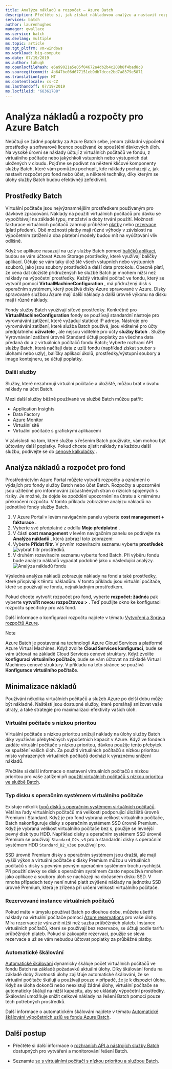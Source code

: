 ```yaml
---
title: Analýza nákladů a rozpočet – Azure Batch
description: Přečtěte si, jak získat nákladovou analýzu a nastavit rozpočet pro úlohy Batch.
services: batch
author: laurenhughes
manager: gwallace
ms.service: batch
ms.devlang: multiple
ms.topic: article
ms.tgt_pltfrm: vm-windows
ms.workload: big-compute
ms.date: 07/19/2019
ms.author: lahugh
ms.openlocfilehash: e6a99021a5e05f04672a4db2b4c208b8f4bad8c8
ms.sourcegitcommit: 4b647be06d677151eb9db7dccc2bd7a8379e5871
ms.translationtype: MT
ms.contentlocale: cs-CZ
ms.lasthandoff: 07/19/2019
ms.locfileid: "68361788"
---
```

# <a name="cost-analysis-and-budgets-for-azure-batch"></a>Analýza nákladů a rozpočty pro Azure Batch

Neúčtují se žádné poplatky za Azure Batch sebe, jenom základní výpočetní prostředky a softwarové licence používané ke spouštění dávkových úloh. Na vysoké úrovni se náklady účtují z virtuálních počítačů ve fondu, z virtuálního počítače nebo jakýchkoli vstupních nebo výstupních dat uložených v cloudu. Pojďme se podívat na některé klíčové komponenty služby Batch, které vám pomůžou pochopit, kde náklady pocházejí z, jak nastavit rozpočet pro fond nebo účet, a některé techniky, díky kterým se úlohy služby Batch budou efektivněji zefektivnit.

## <a name="batch-resources"></a>Prostředky Batch

Virtuální počítače jsou nejvýznamnějším prostředkem používaným pro dávkové zpracování. Náklady na použití virtuálních počítačů pro dávku se vypočítávají na základě typu, množství a doby trvání použití. Možnosti fakturace virtuálních počítačů zahrnují průběžné [platby](https://azure.microsoft.com/offers/ms-azr-0003p/) nebo [rezervace](../billing/billing-save-compute-costs-reservations.md) (platí předem). Obě možnosti platby mají různé výhody v závislosti na výpočetním zatížení a oba platební modely budou mít na vyúčtování vliv odlišně.

Když se aplikace nasazují na uzly služby Batch pomocí [balíčků aplikací](batch-application-packages.md), budou se vám účtovat Azure Storage prostředky, které využívají balíčky aplikací. Účtuje se vám taky úložiště všech vstupních nebo výstupních souborů, jako jsou soubory prostředků a další data protokolu. Obecně platí, že cena dat úložiště přidružených ke službě Batch je mnohem nižší než náklady na výpočetní prostředky. Každý virtuální počítač ve fondu, který se vytvořil pomocí **VirtualMachineConfiguration** , má přidružený disk s operačním systémem, který používá disky Azure spravované v Azure. Disky spravované službou Azure mají další náklady a další úrovně výkonu na disku mají i různé náklady.

Fondy služby Batch využívají síťové prostředky. Konkrétně pro **VirtualMachineConfiguration** fondy se používají standardní nástroje pro vyrovnávání zatížení, které vyžadují statické IP adresy. Nástroje pro vyrovnávání zatížení, které služba Batch používá, jsou viditelné pro účty předplatného **uživatele** , ale nejsou viditelné pro účty **služby Batch** . Služby Vyrovnávání zatížení úrovně Standard účtují poplatky za všechna data předaná do a z virtuálních počítačů fondu Batch; Vyberte rozhraní API služby Batch, která načítají data z uzlů fondu (například získat soubor s úlohami nebo uzly), balíčky aplikací úkolů, prostředky/výstupní soubory a image kontejneru, se účtují poplatky.

### <a name="additional-services"></a>Další služby

Služby, které nezahrnují virtuální počítače a úložiště, můžou brát v úvahu náklady na účet Batch.

Mezi další služby běžně používané ve službě Batch můžou patřit:

- Application Insights
- Data Factory
- Azure Monitor
- Virtuální sítě
- Virtuální počítače s grafickými aplikacemi

V závislosti na tom, které služby s řešením Batch používáte, vám mohou být účtovány další poplatky. Pokud chcete zjistit náklady na každou další službu, podívejte se do [cenové kalkulačky](https://azure.microsoft.com/pricing/calculator/) .

## <a name="cost-analysis-and-budget-for-a-pool"></a>Analýza nákladů a rozpočet pro fond

Prostřednictvím Azure Portal můžete vytvořit rozpočty a oznámení o výdajích pro fondy služby Batch nebo účet Batch. Rozpočty a upozornění jsou užitečné pro informování zúčastněných stran o rizicích spojených s riziky. Je možné, že dojde ke zpoždění upozornění na útratu a k mírnému překročení rozpočtu. V tomto příkladu zobrazíme analýzu nákladů na jednotlivé fondy služby Batch.

1. V Azure Portal v levém navigačním panelu vyberte **cost management + fakturace** .
1. Vyberte své předplatné z oddílu **Moje předplatné** .
1. V části **cost management** v levém navigačním panelu se podívejte na **Analýza nákladů** , která zobrazí toto zobrazení:
1. Vyberte **Přidat filtr**. V prvním rozevíracím seznamu vyberte **prostředek** ![vybrat filtr prostředků.](./media/batch-budget/resource-filter.png)
1. V druhém rozevíracím seznamu vyberte fond Batch. Při výběru fondu bude analýza nákladů vypadat podobně jako u následující analýzy.
    ![Analýza nákladů fondu](./media/batch-budget/pool-cost-analysis.png)

Výsledná analýza nákladů zobrazuje náklady na fond a také prostředky, které přispívají k těmto nákladům. V tomto příkladu jsou virtuální počítače, které se používají ve fondu, nejnákladným prostředkem.

Pokud chcete vytvořit rozpočet pro fond, vyberte **rozpočet: žádné**a pak vyberte **vytvořit novou rozpočtovou >** . Teď použijte okno ke konfiguraci rozpočtu specificky pro váš fond.

Další informace o konfiguraci rozpočtu najdete v tématu [Vytvoření a Správa rozpočtů Azure](../cost-management/tutorial-acm-create-budgets.md).

> [!NOTE]
> Azure Batch je postavená na technologii Azure Cloud Services a platformě Azure Virtual Machines. Když zvolíte **Cloud Services konfiguraci**, bude se vám účtovat na základě Cloud Services cenové struktury. Když zvolíte **konfiguraci virtuálního počítače**, bude se vám účtovat na základě Virtual Machines cenové struktury. V příkladu na této stránce se používá **Konfigurace virtuálního počítače**.

## <a name="minimize-cost"></a>Minimalizace nákladů

Používání několika virtuálních počítačů a služeb Azure po delší dobu může být nákladné. Naštěstí jsou dostupné služby, které pomáhají snižovat vaše útraty, a také strategie pro maximalizaci efektivity vašich úloh.

### <a name="low-priority-virtual-machines"></a>Virtuální počítače s nízkou prioritou

Virtuální počítače s nízkou prioritou snižují náklady na úlohy služby Batch díky využívání přebytečných výpočetních kapacit v Azure. Když ve fondech zadáte virtuální počítače s nízkou prioritou, dávkou použije tento přebytek ke spuštění vašich úloh. Za použití virtuálních počítačů s nízkou prioritou místo vyhrazených virtuálních počítačů dochází k výraznému snížení nákladů.

Přečtěte si další informace o nastavení virtuálních počítačů s nízkou prioritou pro vaše zatížení při [použití virtuálních počítačů s nízkou prioritou ve službě Batch](batch-low-pri-vms.md).

### <a name="virtual-machine-os-disk-type"></a>Typ disku s operačním systémem virtuálního počítače

Existuje několik [typů disků s operačním systémem virtuálních počítačů](../virtual-machines/windows/disks-types.md). Většina řady virtuálních počítačů má velikosti podporující úložiště úrovně Premium i Standard. Když je pro fond vybraná velikost virtuálního počítače, Batch nakonfiguruje disky s operačním systémem SSD úrovně Premium. Když je vybraná velikost virtuálního počítače bez s, použije se levnější pevný disk typu HDD. Například disky s operačním systémem SSD úrovně Premium se používají `Standard_D2s_v3` pro a standardní disky s operačním systémem HDD `Standard_D2_v3`se používají pro.

SSD úrovně Premium disky s operačním systémem jsou dražší, ale mají vyšší výkon a virtuální počítače s disky Premium můžou u virtuálních počítačů s disky s pevným pevným operačním systémem trochu rychlejší. Při použití dávky se disk s operačním systémem často nepoužívá mnohem jako aplikace a soubory úloh se nacházejí na dočasném disku SSD. V mnoha případech tedy není nutné platit zvýšené náklady na jednotku SSD úrovně Premium, která je zřízena při určení velikosti virtuálního počítače.

### <a name="reserved-virtual-machine-instances"></a>Rezervované instance virtuálních počítačů

Pokud máte v úmyslu používat Batch po dlouhou dobu, můžete ušetřit náklady na virtuální počítače pomocí [Azure reservations](../billing/billing-save-compute-costs-reservations.md) pro vaše úlohy. Míra rezervace je výrazně nižší než sazba průběžných plateb. Instance virtuálních počítačů, které se používají bez rezervace, se účtují podle tarifu průběžných plateb. Pokud si zakoupíte rezervaci, použije se sleva rezervace a už se vám nebudou účtovat poplatky za průběžné platby.

### <a name="automatic-scaling"></a>Automatické škálování

[Automatické škálování](batch-automatic-scaling.md) dynamicky škáluje počet virtuálních počítačů ve fondu Batch na základě požadavků aktuální úlohy. Díky škálování fondu na základě doby životnosti úlohy zajišťuje automatické škálování, že se virtuální počítače škálují a používají pouze v případě, že je k dispozici úloha. Když se úloha dokončí nebo neexistují žádné úlohy, virtuální počítače se automaticky škálují na nižší kapacitu, aby se ukládaly výpočetní prostředky. Škálování umožňuje snížit celkové náklady na řešení Batch pomocí pouze těch potřebných prostředků.

Další informace o automatickém škálování najdete v tématu [Automatické škálování výpočetních uzlů ve fondu Azure Batch](batch-automatic-scaling.md).

## <a name="next-steps"></a>Další postup

- Přečtěte si další informace o [rozhraních API a nástrojích služby Batch](batch-apis-tools.md) dostupných pro vytváření a monitorování řešení Batch.  

- Seznamte [se s virtuálními počítači s nízkou prioritou a službou Batch](batch-low-pri-vms.md).
